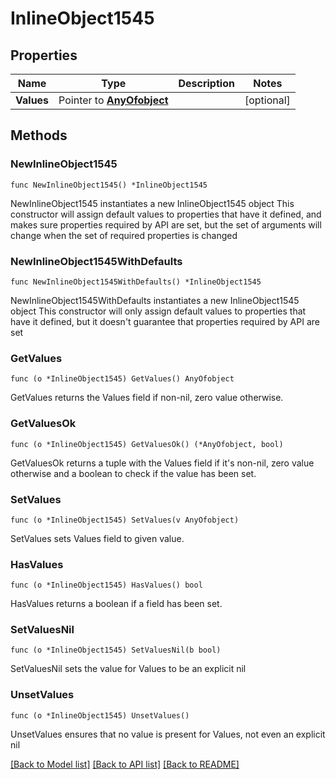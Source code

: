 # InlineObject1545

## Properties

Name | Type | Description | Notes
------------ | ------------- | ------------- | -------------
**Values** | Pointer to [**AnyOfobject**](anyOf&lt;object&gt;.md) |  | [optional] 

## Methods

### NewInlineObject1545

`func NewInlineObject1545() *InlineObject1545`

NewInlineObject1545 instantiates a new InlineObject1545 object
This constructor will assign default values to properties that have it defined,
and makes sure properties required by API are set, but the set of arguments
will change when the set of required properties is changed

### NewInlineObject1545WithDefaults

`func NewInlineObject1545WithDefaults() *InlineObject1545`

NewInlineObject1545WithDefaults instantiates a new InlineObject1545 object
This constructor will only assign default values to properties that have it defined,
but it doesn't guarantee that properties required by API are set

### GetValues

`func (o *InlineObject1545) GetValues() AnyOfobject`

GetValues returns the Values field if non-nil, zero value otherwise.

### GetValuesOk

`func (o *InlineObject1545) GetValuesOk() (*AnyOfobject, bool)`

GetValuesOk returns a tuple with the Values field if it's non-nil, zero value otherwise
and a boolean to check if the value has been set.

### SetValues

`func (o *InlineObject1545) SetValues(v AnyOfobject)`

SetValues sets Values field to given value.

### HasValues

`func (o *InlineObject1545) HasValues() bool`

HasValues returns a boolean if a field has been set.

### SetValuesNil

`func (o *InlineObject1545) SetValuesNil(b bool)`

 SetValuesNil sets the value for Values to be an explicit nil

### UnsetValues
`func (o *InlineObject1545) UnsetValues()`

UnsetValues ensures that no value is present for Values, not even an explicit nil

[[Back to Model list]](../README.md#documentation-for-models) [[Back to API list]](../README.md#documentation-for-api-endpoints) [[Back to README]](../README.md)


